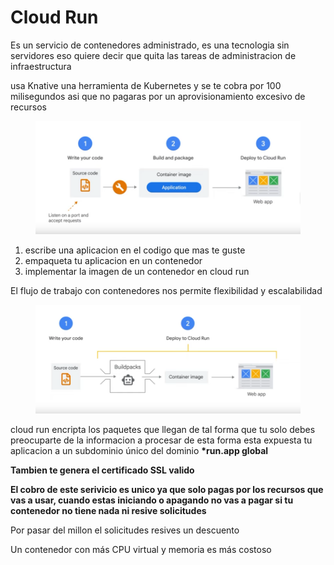 # Cloud Run

Es un servicio de contenedores administrado, es una tecnologia sin servidores eso quiere decir que quita las tareas de administracion de infraestructura



usa Knative una herramienta de Kubernetes y se te cobra por 100 milisegundos asi que no pagaras por un aprovisionamiento excesivo de recursos&#x20;

<figure><img src="../../.gitbook/assets/Captura de pantalla 2023-05-10 a la(s) 6.46.03 p.m..png" alt=""><figcaption></figcaption></figure>

1. escribe una aplicacion en el codigo que mas te guste&#x20;
2. empaqueta tu aplicacion en un contenedor
3. implementar la imagen de un contenedor en cloud run

El flujo de trabajo con contenedores nos permite flexibilidad y escalabilidad&#x20;

<figure><img src="../../.gitbook/assets/Captura de pantalla 2023-05-10 a la(s) 6.50.17 p.m..png" alt=""><figcaption></figcaption></figure>



cloud run encripta los paquetes que llegan de tal forma que tu solo debes preocuparte de la informacion a procesar de esta forma esta expuesta tu aplicacion a un subdominio único del dominio **\*run.app global**

**Tambien te genera el certificado SSL valido**&#x20;



**El cobro de este serivicio es unico ya que solo pagas por los recursos que vas a usar, cuando estas iniciando o apagando no vas a pagar si tu contenedor no tiene nada ni resive solicitudes**&#x20;

Por pasar del millon el solicitudes resives un descuento&#x20;

Un contenedor con más CPU virtual y memoria es más costoso



